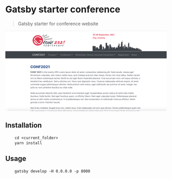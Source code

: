 # Gatsby starter conference

> Gatsby starter for conference website

![thumb](https://raw.githubusercontent.com/vu-luong/gatsby-starter-conference/dev/content/images/demo.png)

## Installation

```
    cd <current_folder>
    yarn install
```

## Usage

```
    gatsby develop -H 0.0.0.0 -p 8000
```

